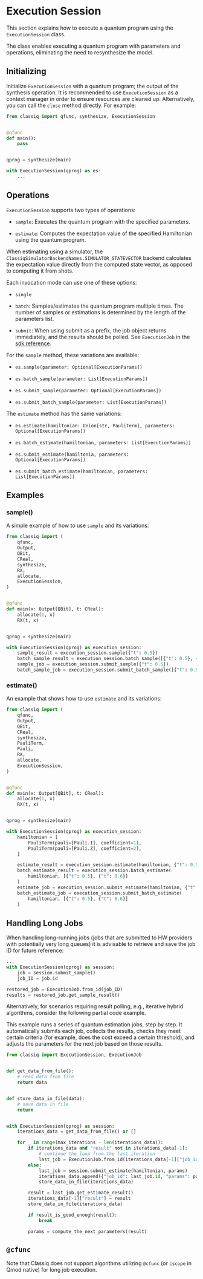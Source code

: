 # Execution Session

This section explains how to execute a quantum program using the `ExecutionSession` class.

The class enables executing a quantum program with parameters and operations, eliminating the need to resynthesize the model.

## Initializing

Initialize `ExecutionSession` with a quantum program; the output of the synthesis operation.
It is recommended to use `ExecutionSession` as a context manager in order to ensure resources are cleaned up. Alternatively, you can call the `close` method directly.
For example:

[comment]: DO_NOT_TEST

```python
from classiq import qfunc, synthesize, ExecutionSession


@qfunc
def main():
    pass


qprog = synthesize(main)

with ExecutionSession(qprog) as es:
    ...
```

## Operations

`ExecutionSession` supports two types of operations:

-   `sample`: Executes the quantum program with the specified parameters.

-   `estimate`: Computes the expectation value of the specified Hamiltonian using the quantum program.

When estimating using a simulator, the `ClassiqSimulatorBackendNames.SIMULATOR_STATEVECTOR` backend
calculates the expectation value directly from the computed state vector, as opposed to computing it from shots.

Each invocation mode can use one of these options:

-   `single`

-   `batch`: Samples/estimates the quantum program multiple times. The number of samples or estimations is determined by the length of the parameters list.

-   `submit`: When using submit as a prefix, the job object returns immediately, and the results should be polled. See `ExecutionJob` in the [sdk reference](../../sdk-reference/index.md).

For the `sample` method, these variations are available:

-   `es.sample(parameter: Optional[ExecutionParams])`

-   `es.batch_sample(parameter: List[ExecutionParams])`

-   `es.submit_sample(parameter: Optional[ExecutionParams])`

-   `es.submit_batch_sample(parameter: List[ExecutionParams])`

The `estimate` method has the same variations:

-   `es.estimate(hamiltonian: Union[str, PauliTerm], parameters: Optional[ExecutionParams])`

-   `es.batch_estimate(hamiltonian, parameters: List[ExecutionParams])`

-   `es.submit_estimate(hamiltonia, parameters: Optional[ExecutionParams])`

-   `es.submit_batch_estimate(hamiltonian, parameters: List[ExecutionParams])`

## Examples

### sample()

A simple example of how to use `sample` and its variations:

[comment]: DO_NOT_TEST

```python
from classiq import (
    qfunc,
    Output,
    QBit,
    CReal,
    synthesize,
    RX,
    allocate,
    ExecutionSession,
)


@qfunc
def main(x: Output[QBit], t: CReal):
    allocate(1, x)
    RX(t, x)


qprog = synthesize(main)

with ExecutionSession(qprog) as execution_session:
    sample_result = execution_session.sample({"t": 0.5})
    batch_sample_result = execution_session.batch_sample([{"t": 0.5}, {"t": 0.6}])
    sample_job = execution_session.submit_sample({"t": 0.5})
    batch_sample_job = execution_session.submit_batch_sample([{"t": 0.5}, {"t": 0.6}])
```

### estimate()

An example that shows how to use `estimate` and its variations:

```python
from classiq import (
    qfunc,
    Output,
    QBit,
    CReal,
    synthesize,
    PauliTerm,
    Pauli,
    RX,
    allocate,
    ExecutionSession,
)


@qfunc
def main(x: Output[QBit], t: CReal):
    allocate(1, x)
    RX(t, x)


qprog = synthesize(main)

with ExecutionSession(qprog) as execution_session:
    hamiltonian = [
        PauliTerm(pauli=[Pauli.I], coefficient=1),
        PauliTerm(pauli=[Pauli.Z], coefficient=2),
    ]

    estimate_result = execution_session.estimate(hamiltonian, {"t": 0.5})
    batch_estimate_result = execution_session.batch_estimate(
        hamiltonian, [{"t": 0.5}, {"t": 0.6}]
    )
    estimate_job = execution_session.submit_estimate(hamiltonian, {"t": 0.5})
    batch_estimate_job = execution_session.submit_batch_estimate(
        hamiltonian, [{"t": 0.5}, {"t": 0.6}]
    )
```

## Handling Long Jobs

When handling long-running jobs (jobs that are submitted to HW providers with potentially very long queues) it is advisable to retrieve and save the job ID for future reference:

[comment]: DO_NOT_TEST

```python
...
with ExecutionSession(qprog) as session:
    job = session.submit_sample()
    job_ID = job.id

restored_job = ExecutionJob.from_id(job_ID)
results = restored_job.get_sample_result()
```

Alternatively, for scenarios requiring result polling, e.g., iterative hybrid algorithms, consider the following partial code example.

This example runs a series of quantum estimation jobs, step by step.
It automatically submits each job, collects the results, checks they meet certain criteria (for example, does the cost exceed a certain threshold), and adjusts the parameters for the next job based on those results.

[comment]: DO_NOT_TEST

```python
from classiq import ExecutionSession, ExecutionJob


def get_data_from_file():
    # read data from file
    return data


def store_data_in_file(data):
    # save data in file
    return


with ExecutionSession(qprog) as session:
    iterations_data = get_data_from_file() or []

    for _ in range(max_iterations - len(iterations_data)):
        if iterations_data and "result" not in iterations_data[-1]:
            # continue the loop from the last iteration
            last_job = ExecutionJob.from_id(iterations_data[-1]["job_id"])
        else:
            last_job = session.submit_estimate(hamiltonian, params)
            iterations_data.append({"job_id": last_job.id, "params": params})
            store_data_in_file(iterations_data)

        result = last_job.get_estimate_result()
        iterations_data[-1]["result"] = result
        store_data_in_file(iterations_data)

        if result_is_good_enough(result):
            break

        params = compute_the_next_parameters(result)
```

## `@cfunc`

Note that Classiq does not support algorithms utilizing `@cfunc` (or `cscope` in Qmod native) for long job execution.
